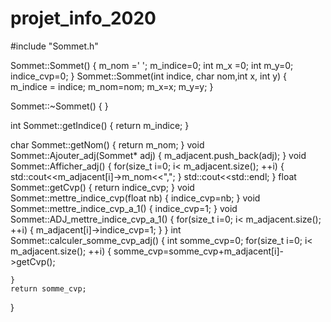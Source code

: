 # projet_info_2020

#include "Sommet.h"

Sommet::Sommet()
{
    m_nom =' ';
    m_indice=0;
    int m_x =0;
    int m_y=0;
    indice_cvp=0;
}
Sommet::Sommet(int indice, char nom,int x, int y)
{
    m_indice = indice;
    m_nom=nom;
    m_x=x;
    m_y=y;
}

Sommet::~Sommet()
{ }

int Sommet::getIndice()
{
    return m_indice;
}

char Sommet::getNom()
{
    return m_nom;
}
void Sommet::Ajouter_adj(Sommet* adj)
{
   m_adjacent.push_back(adj);
}
void Sommet::Afficher_adj()
{
    for(size_t i=0; i< m_adjacent.size(); ++i)
    {
        std::cout<<m_adjacent[i]->m_nom<<",";
    }
    std::cout<<std::endl;
}
float Sommet::getCvp()
{
    return indice_cvp;
}
void Sommet::mettre_indice_cvp(float nb)
{
     indice_cvp=nb;
}
void Sommet::mettre_indice_cvp_a_1()
{
    indice_cvp=1;
}
void Sommet::ADJ_mettre_indice_cvp_a_1()
{
    for(size_t i=0; i< m_adjacent.size(); ++i)
    {
        m_adjacent[i]->indice_cvp=1;
    }
}
int Sommet::calculer_somme_cvp_adj()
{
    int somme_cvp=0;
     for(size_t i=0; i< m_adjacent.size(); ++i)
    {
        somme_cvp=somme_cvp+m_adjacent[i]->getCvp();

    }
    return somme_cvp;
}


